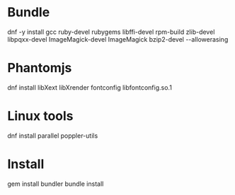 # Bundle 
dnf -y install gcc ruby-devel rubygems libffi-devel rpm-build zlib-devel libpqxx-devel ImageMagick-devel ImageMagick  bzip2-devel --allowerasing


# Phantomjs
dnf install libXext  libXrender  fontconfig  libfontconfig.so.1

# Linux tools
dnf install parallel poppler-utils

# Install
gem install bundler 
bundle install


